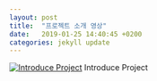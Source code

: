 ```yaml
---
layout: post
title:  "프로젝트 소개 영상"
date:   2019-01-25 14:40:45 +0200
categories: jekyll update
---
```


[![Introduce Project](http://img.youtube.com/vi/SVUtFII_orQ/0.jpg)](https://youtu.be/SVUtFII_orQ) Introduce Project
